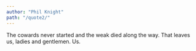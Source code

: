 ```yaml
---
author: "Phil Knight"
path: "/quote2/"
---
```


The cowards never started and the weak died along the way. That leaves us, ladies and gentlemen. Us.
